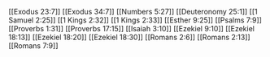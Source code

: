 [[Exodus 23:7]]
[[Exodus 34:7]]
[[Numbers 5:27]]
[[Deuteronomy 25:1]]
[[1 Samuel 2:25]]
[[1 Kings 2:32]]
[[1 Kings 2:33]]
[[Esther 9:25]]
[[Psalms 7:9]]
[[Proverbs 1:31]]
[[Proverbs 17:15]]
[[Isaiah 3:10]]
[[Ezekiel 9:10]]
[[Ezekiel 18:13]]
[[Ezekiel 18:20]]
[[Ezekiel 18:30]]
[[Romans 2:6]]
[[Romans 2:13]]
[[Romans 7:9]]
